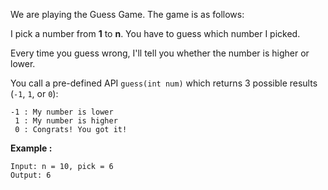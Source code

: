 We are playing the Guess Game. The game is as follows:

I pick a number from **1** to **n**. You have to guess which number I picked.

Every time you guess wrong, I'll tell you whether the number is higher or lower.

You call a pre-defined API `guess(int num)` which returns 3 possible results (`-1`, `1`, or `0`):

```
-1 : My number is lower
 1 : My number is higher
 0 : Congrats! You got it!
```

**Example :**

```
Input: n = 10, pick = 6
Output: 6
```